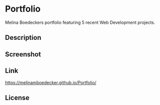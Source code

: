 # Portfolio

Melina Boedeckers portfolio featuring 5 recent Web Development projects. 

## Description

## Screenshot

## Link
https://melinamboedecker.github.io/Portfolio/

## License
